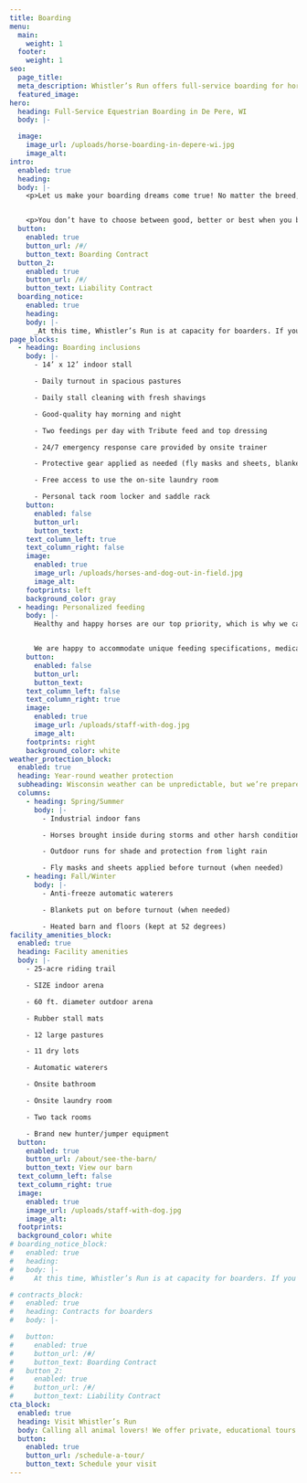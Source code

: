 ```yaml
---
title: Boarding
menu:
  main:
    weight: 1
  footer:
    weight: 1
seo:
  page_title:
  meta_description: Whistler’s Run offers full-service boarding for horses of all breeds, sizes and disciplines on 42 gorgeous acres in De Pere, Wisconsin.
  featured_image:
hero:
  heading: Full-Service Equestrian Boarding in De Pere, WI
  body: |-

  image:
    image_url: /uploads/horse-boarding-in-depere-wi.jpg
    image_alt:
intro:
  enabled: true
  heading:
  body: |-
    <p>Let us make your boarding dreams come true! No matter the breed, size or discipline of your horse, they’ll be readily welcome and expertly cared for at Whistler’s Run.</p>


    <p>You don’t have to choose between good, better or best when you board with us. We offer one, all-inclusive boarding service for a monthly fee of $500.</p>
  button:
    enabled: true
    button_url: /#/
    button_text: Boarding Contract
  button_2:
    enabled: true
    button_url: /#/
    button_text: Liability Contract
  boarding_notice:
    enabled: true
    heading:
    body: |-
      _At this time, Whistler’s Run is at capacity for boarders. If you’re interested in boarding at our barn, please [contact us](/contact/) to join the waitlist._
page_blocks:
  - heading: Boarding inclusions
    body: |-
      - 14’ x 12’ indoor stall

      - Daily turnout in spacious pastures

      - Daily stall cleaning with fresh shavings

      - Good-quality hay morning and night 

      - Two feedings per day with Tribute feed and top dressing

      - 24/7 emergency response care provided by onsite trainer

      - Protective gear applied as needed (fly masks and sheets, blankets, etc.) 

      - Free access to use the on-site laundry room 

      - Personal tack room locker and saddle rack
    button:
      enabled: false
      button_url:
      button_text:
    text_column_left: true
    text_column_right: false
    image:
      enabled: true
      image_url: /uploads/horses-and-dog-out-in-field.jpg
      image_alt:
    footprints: left
    background_color: gray
  - heading: Personalized feeding
    body: |-
      Healthy and happy horses are our top priority, which is why we carry six types of Tribute feed to ensure your horse gets the best nutrition for their specific needs. We also include top dressing supplements in every feeding, free of charge! 


      We are happy to accommodate unique feeding specifications, medication administration and supplement add-ins, so long as you provide your own.
    button:
      enabled: false
      button_url:
      button_text:
    text_column_left: false
    text_column_right: true
    image:
      enabled: true
      image_url: /uploads/staff-with-dog.jpg
      image_alt:
    footprints: right
    background_color: white
weather_protection_block:
  enabled: true
  heading: Year-round weather protection
  subheading: Wisconsin weather can be unpredictable, but we’re prepared for the good and bad conditions year-round.
  columns:
    - heading: Spring/Summer
      body: |-
        - Industrial indoor fans

        - Horses brought inside during storms and other harsh conditions 

        - Outdoor runs for shade and protection from light rain

        - Fly masks and sheets applied before turnout (when needed)
    - heading: Fall/Winter
      body: |-
        - Anti-freeze automatic waterers 

        - Blankets put on before turnout (when needed)

        - Heated barn and floors (kept at 52 degrees)
facility_amenities_block:
  enabled: true
  heading: Facility amenities
  body: |-
    - 25-acre riding trail

    - SIZE indoor arena

    - 60 ft. diameter outdoor arena 

    - Rubber stall mats

    - 12 large pastures

    - 11 dry lots

    - Automatic waterers 

    - Onsite bathroom

    - Onsite laundry room 

    - Two tack rooms 

    - Brand new hunter/jumper equipment
  button:
    enabled: true
    button_url: /about/see-the-barn/
    button_text: View our barn
  text_column_left: false
  text_column_right: true
  image:
    enabled: true
    image_url: /uploads/staff-with-dog.jpg
    image_alt:
  footprints:
  background_color: white
# boarding_notice_block:
#   enabled: true
#   heading:
#   body: |-
#     At this time, Whistler’s Run is at capacity for boarders. If you’re interested in boarding at our barn, please contact us to join the waitlist.

# contracts_block:
#   enabled: true
#   heading: Contracts for boarders
#   body: |-

#   button:
#     enabled: true
#     button_url: /#/
#     button_text: Boarding Contract
#   button_2:
#     enabled: true
#     button_url: /#/
#     button_text: Liability Contract
cta_block:
  enabled: true
  heading: Visit Whistler’s Run
  body: Calling all animal lovers! We offer private, educational tours for small groups of all ages. Schedule your tour to meet the animals at Whistler’s Run and see our gorgeous facility for yourself.
  button:
    enabled: true
    button_url: /schedule-a-tour/
    button_text: Schedule your visit
---
```

